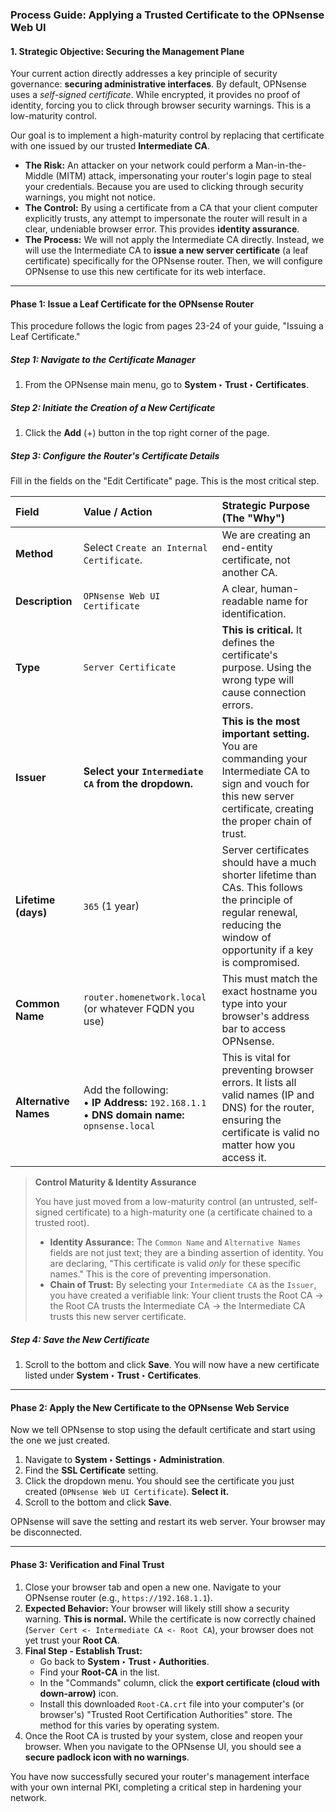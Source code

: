 ### **Process Guide: Applying a Trusted Certificate to the OPNsense Web UI**

#### **1. Strategic Objective: Securing the Management Plane**

Your current action directly addresses a key principle of security governance: **securing administrative interfaces**. By default, OPNsense uses a *self-signed certificate*. While encrypted, it provides no proof of identity, forcing you to click through browser security warnings. This is a low-maturity control.

Our goal is to implement a high-maturity control by replacing that certificate with one issued by our trusted **Intermediate CA**.

*   **The Risk:** An attacker on your network could perform a Man-in-the-Middle (MITM) attack, impersonating your router's login page to steal your credentials. Because you are used to clicking through security warnings, you might not notice.
*   **The Control:** By using a certificate from a CA that your client computer explicitly trusts, any attempt to impersonate the router will result in a clear, undeniable browser error. This provides **identity assurance**.
*   **The Process:** We will not apply the Intermediate CA directly. Instead, we will use the Intermediate CA to **issue a new server certificate** (a leaf certificate) specifically for the OPNsense router. Then, we will configure OPNsense to use this new certificate for its web interface.

---

#### **Phase 1: Issue a Leaf Certificate for the OPNsense Router**

This procedure follows the logic from pages 23-24 of your guide, "Issuing a Leaf Certificate."

##### **Step 1: Navigate to the Certificate Manager**
1.  From the OPNsense main menu, go to **System ‣ Trust ‣ Certificates**.

##### **Step 2: Initiate the Creation of a New Certificate**
1.  Click the **Add** (+) button in the top right corner of the page.

##### **Step 3: Configure the Router's Certificate Details**
Fill in the fields on the "Edit Certificate" page. This is the most critical step.

| Field | Value / Action | Strategic Purpose (The "Why") |
| :--- | :--- | :--- |
| **Method** | Select `Create an Internal Certificate`. | We are creating an end-entity certificate, not another CA. |
| **Description** | `OPNsense Web UI Certificate` | A clear, human-readable name for identification. |
| **Type** | `Server Certificate` | **This is critical.** It defines the certificate's purpose. Using the wrong type will cause connection errors. |
| **Issuer** | **Select your `Intermediate CA` from the dropdown.** | **This is the most important setting.** You are commanding your Intermediate CA to sign and vouch for this new server certificate, creating the proper chain of trust. |
| **Lifetime (days)** | `365` (1 year) | Server certificates should have a much shorter lifetime than CAs. This follows the principle of regular renewal, reducing the window of opportunity if a key is compromised. |
| **Common Name** | `router.homenetwork.local` (or whatever FQDN you use) | This must match the exact hostname you type into your browser's address bar to access OPNsense. |
| **Alternative Names** | Add the following: <br> • **IP Address:** `192.168.1.1` <br> • **DNS domain name:** `opnsense.local` | This is vital for preventing browser errors. It lists all valid names (IP and DNS) for the router, ensuring the certificate is valid no matter how you access it. |

> **Control Maturity & Identity Assurance**
>
> You have just moved from a low-maturity control (an untrusted, self-signed certificate) to a high-maturity one (a certificate chained to a trusted root).
> *   **Identity Assurance:** The `Common Name` and `Alternative Names` fields are not just text; they are a binding assertion of identity. You are declaring, "This certificate is valid *only* for these specific names." This is the core of preventing impersonation.
> *   **Chain of Trust:** By selecting your `Intermediate CA` as the `Issuer`, you have created a verifiable link: Your client trusts the Root CA -> the Root CA trusts the Intermediate CA -> the Intermediate CA trusts this new server certificate.

##### **Step 4: Save the New Certificate**
1.  Scroll to the bottom and click **Save**. You will now have a new certificate listed under **System ‣ Trust ‣ Certificates**.

---

#### **Phase 2: Apply the New Certificate to the OPNsense Web Service**

Now we tell OPNsense to stop using the default certificate and start using the one we just created.

1.  Navigate to **System ‣ Settings ‣ Administration**.
2.  Find the **SSL Certificate** setting.
3.  Click the dropdown menu. You should see the certificate you just created (`OPNsense Web UI Certificate`). **Select it.**
4.  Scroll to the bottom and click **Save**.

OPNsense will save the setting and restart its web server. Your browser may be disconnected.

---

#### **Phase 3: Verification and Final Trust**

1.  Close your browser tab and open a new one. Navigate to your OPNsense router (e.g., `https://192.168.1.1`).
2.  **Expected Behavior:** Your browser will likely still show a security warning. **This is normal.** While the certificate is now correctly chained (`Server Cert <- Intermediate CA <- Root CA`), your browser does not yet trust your **Root CA**.
3.  **Final Step - Establish Trust:**
    *   Go back to **System ‣ Trust ‣ Authorities**.
    *   Find your **Root-CA** in the list.
    *   In the "Commands" column, click the **export certificate (cloud with down-arrow)** icon.
    *   Install this downloaded `Root-CA.crt` file into your computer's (or browser's) "Trusted Root Certification Authorities" store. The method for this varies by operating system.
4.  Once the Root CA is trusted by your system, close and reopen your browser. When you navigate to the OPNsense UI, you should see a **secure padlock icon with no warnings**.

You have now successfully secured your router's management interface with your own internal PKI, completing a critical step in hardening your network.
